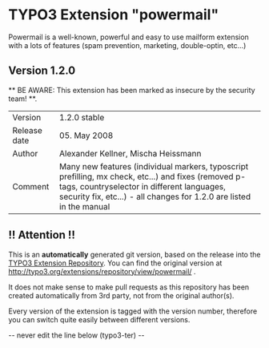 # TYPO3 Extension "powermail"
Powermail is a well-known, powerful and easy to use mailform extension with a lots of features (spam prevention, marketing, double-optin, etc...)

## Version 1.2.0
** BE AWARE: This extension has been marked as insecure by the security team! **.



<table>
	<tr><td>Version</td><td>1.2.0 stable</td></tr>
	<tr><td>Release date</td><td>05. May 2008</td></tr>
	<tr><td>Author</td><td>Alexander Kellner, Mischa Heissmann</td></tr>
	<tr><td>Comment</td><td>Many new features (individual markers, typoscript prefilling, mx check, etc...) and fixes (removed p-tags, countryselector in different languages, security fix, etc...) - all changes for 1.2.0 are listed in the manual</td></tr>
</table>

## !! Attention !!
This is an **automatically** generated git version, based on the release into the [TYPO3 Extension Repository](http://www.typo3.org/extensions/).
You can find the original version at http://typo3.org/extensions/repository/view/powermail/ .

It does not make sense to make pull requests as this repository has been created automatically from 3rd party, not from the original author(s).

Every version of the extension is tagged with the version number, therefore you can switch quite easily between different versions.


-- never edit the line below (typo3-ter) --